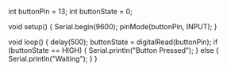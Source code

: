int buttonPin = 13;
int buttonState = 0;

void setup() {
  Serial.begin(9600);
  pinMode(buttonPin, INPUT);
}

void loop() {
  delay(500);
  buttonState = digitalRead(buttonPin);
  if (buttonState == HIGH)
  {
    Serial.println("Button Pressed");
  }
  else
  {
    Serial.println("Waiting");
    }
}
